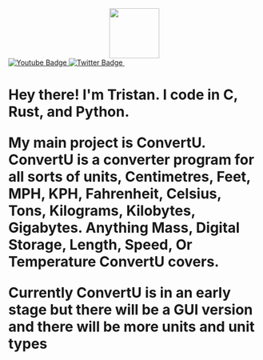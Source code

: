
<div id="header" align="center">
  <img src="https://cdn.discordapp.com/attachments/807029522976604181/915597803244359700/PhotonLogo.png" width="100"/>
</div>
 <a href="https://www.youtube.com/channel/UCr4FzRmGjrHXwC-czNDDQcA">
    <img src="https://img.shields.io/badge/YouTube-red?style=for-the-badge&logo=youtube&logoColor=white" alt="Youtube Badge"/>
  </a>
  <a href="https://twitter.com/photonmastr">
    <img src="https://img.shields.io/badge/Twitter-blue?style=for-the-badge&logo=twitter&logoColor=white" alt="Twitter Badge"/>
  </a>
</div>
<img src="https://komarev.com/ghpvc/?username=photonmastr&style=flat-square&color=blue" alt=""/>
<h1>

Hey there! I'm Tristan.
I code in C, Rust, and Python.

My main project is ConvertU.
ConvertU is a converter program for all sorts of units, Centimetres, Feet, MPH, KPH, Fahrenheit, Celsius, Tons, Kilograms, Kilobytes, Gigabytes. Anything Mass, Digital Storage, Length, Speed, Or Temperature ConvertU covers.

Currently ConvertU is in an early stage but there will be a GUI version and there will be more units and unit types


